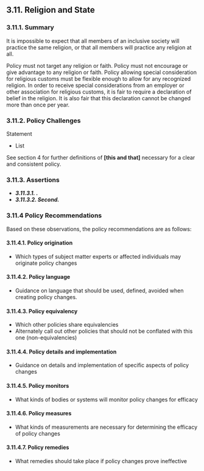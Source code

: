 ## 3.11. Religion and State

### 3.11.1.  Summary
It is impossible to expect that all members of an inclusive society will practice the same religion, or that all members will practice any religion at all.

Policy must not target any religion or faith.
Policy must not encourage or give advantage to any religion or faith.
Policy allowing special consideration for religious customs must be flexible enough to allow for any recognized religion.
In order to receive special considerations from an employer or other association for religious customs, it is fair to require a declaration of belief in the religion.  It is also fair that this declaration cannot be changed more than once per year.  


### 3.11.2.  Policy Challenges
Statement

- List

See section 4 for further definitions of **[this and that]** necessary for a clear and consistent policy.

### 3.11.3. Assertions 

-  *__3.11.3.1. .__*
-  *__3.11.3.2. Second.__*

### 3.11.4  Policy Recommendations
Based on these observations, the policy recommendations are as follows:

#### 3.11.4.1. Policy origination
- Which types of subject matter experts or affected individuals may originate policy changes

#### 3.11.4.2. Policy language
- Guidance on language that should be used, defined, avoided when creating policy changes.

#### 3.11.4.3. Policy equivalency
- Which other policies share equivalencies
- Alternately call out other policies that should not be conflated with this one (non-equivalencies)

#### 3.11.4.4. Policy details and implementation
- Guidance on details and implementation of specific aspects of policy changes

#### 3.11.4.5. Policy monitors 
- What kinds of bodies or systems will monitor policy changes for efficacy

#### 3.11.4.6. Policy measures
- What kinds of measurements are necessary for determining the efficacy of policy changes

#### 3.11.4.7. Policy remedies
- What remedies should take place if policy changes prove ineffective 

